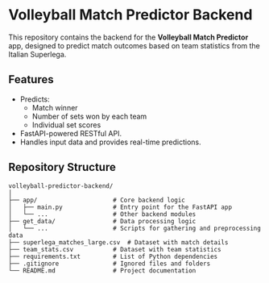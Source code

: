 # Volleyball Match Predictor Backend

This repository contains the backend for the **Volleyball Match Predictor** app, designed to predict match outcomes based on team statistics from the Italian Superlega.

## Features

- Predicts:
  - Match winner
  - Number of sets won by each team
  - Individual set scores
- FastAPI-powered RESTful API.
- Handles input data and provides real-time predictions.

## Repository Structure

```plaintext
volleyball-predictor-backend/
│
├── app/                     # Core backend logic
│   ├── main.py              # Entry point for the FastAPI app
│   └── ...                  # Other backend modules
├── get_data/                # Data processing logic
│   └── ...                  # Scripts for gathering and preprocessing data
├── superlega_matches_large.csv  # Dataset with match details
├── team_stats.csv           # Dataset with team statistics
├── requirements.txt         # List of Python dependencies
├── .gitignore               # Ignored files and folders
└── README.md                # Project documentation
